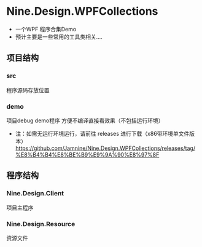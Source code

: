# Nine.Design.WPFCollections
- 一个WPF 程序合集Demo
- 预计主要是一些常用的工具类相关....

## 项目结构
### src
程序源码存放位置
### demo
项目debug demo程序 方便不编译直接看效果（不包括运行环境）
* 注：如需无运行环境运行，请前往 releases 进行下载（x86带环境单文件版本）https://github.com/Jamnine/Nine.Design.WPFCollections/releases/tag/%E8%B4%B4%E8%BE%B9%E9%9A%90%E8%97%8F

## 程序结构
### Nine.Design.Client
项目主程序
### Nine.Design.Resource
资源文件
